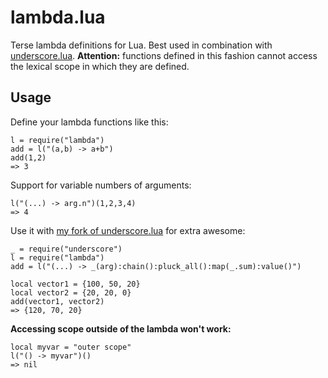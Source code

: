 # lambda.lua
Terse lambda definitions for Lua. Best used in combination with [underscore.lua](https://github.com/mirven/underscore.lua).
**Attention:** functions defined in this fashion cannot access the lexical scope in which they are defined.

## Usage
Define your lambda functions like this:

    l = require("lambda")
    add = l("(a,b) -> a+b")
    add(1,2)
    => 3

Support for variable numbers of arguments:

    l("(...) -> arg.n")(1,2,3,4)
    => 4

Use it with [my fork of underscore.lua](https://github.com/mkilling/underscore.lua/tree/develop) for extra awesome:

    _ = require("underscore")
    l = require("lambda")
    add = l("(...) -> _(arg):chain():pluck_all():map(_.sum):value()")

    local vector1 = {100, 50, 20}
    local vector2 = {20, 20, 0}
    add(vector1, vector2)
    => {120, 70, 20}

**Accessing scope outside of the lambda won't work:**

    local myvar = "outer scope"
    l("() -> myvar")()
    => nil
